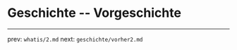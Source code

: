 
# Geschichte -- Vorgeschichte





















-----
prev: `whatis/2.md`
next: `geschichte/vorher2.md`
